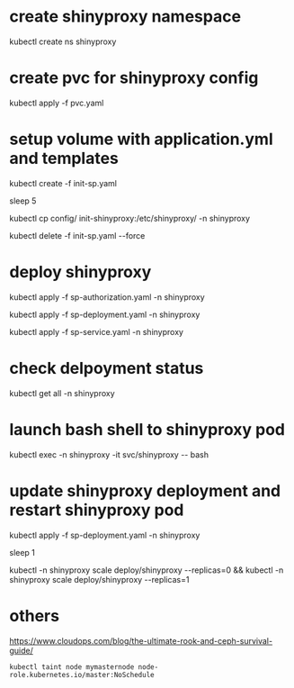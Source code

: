 # create shinyproxy namespace
kubectl create ns shinyproxy

# create pvc for shinyproxy config
kubectl apply -f pvc.yaml

# setup volume with application.yml and templates
kubectl create -f init-sp.yaml

sleep 5

kubectl cp config/ init-shinyproxy:/etc/shinyproxy/ -n shinyproxy

kubectl delete -f init-sp.yaml --force

# deploy shinyproxy
kubectl apply -f sp-authorization.yaml -n shinyproxy

kubectl apply -f sp-deployment.yaml -n shinyproxy

kubectl apply -f sp-service.yaml -n shinyproxy

# check delpoyment status
kubectl get all -n shinyproxy

# launch bash shell to shinyproxy pod
kubectl exec -n shinyproxy -it svc/shinyproxy -- bash

# update shinyproxy deployment and restart shinyproxy pod
kubectl apply -f sp-deployment.yaml -n shinyproxy

sleep 1

kubectl -n shinyproxy scale deploy/shinyproxy --replicas=0 &&  kubectl -n shinyproxy scale deploy/shinyproxy --replicas=1

# others
https://www.cloudops.com/blog/the-ultimate-rook-and-ceph-survival-guide/

`kubectl taint node mymasternode node-role.kubernetes.io/master:NoSchedule`

